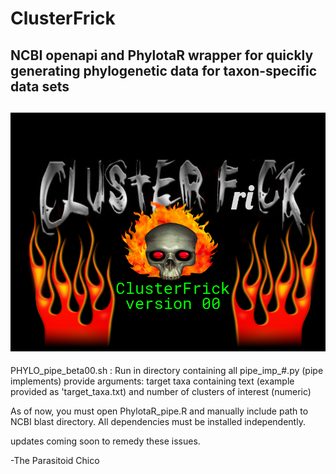 # ClusterFrick
NCBI openapi and PhylotaR wrapper for quickly generating phylogenetic data for taxon-specific data sets
--------------------------------------------------------------------------------------------------------
![alt text](https://github.com/TheParasitoidChico/ClusterFrick/blob/master/ClusterFrick00_gitimage.png)
--------------------------------------------------------------------------------------------------------

PHYLO_pipe_beta00.sh : Run in directory containing all pipe_imp_#.py (pipe implements)
provide arguments: target taxa containing text (example provided as 'target_taxa.txt) and number of clusters of interest (numeric)

As of now, you must open PhylotaR_pipe.R and manually include path to NCBI blast directory.
All dependencies must be installed independently.


updates coming soon to remedy these issues.

-The Parasitoid Chico
